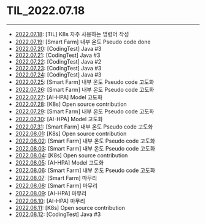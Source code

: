 # TIL_2022.07.18

***

- [2022.07.18](https://nayeonkeum.tistory.com/3): [TIL] K8s 자주 사용하는 명령어 작성
- [2022.07.19](https://github.com/yxbxn/smart_farm/pull/7): [Smart Farm] 내부 온도 Pseudo code done
- [2022.07.20](https://github.com/NayeonKeum/Algo-java/tree/master/Section1): [CodingTest] Java #3
- [2022.07.21](https://github.com/NayeonKeum/Algo-java/tree/master/Section1): [CodingTest] Java #3
- [2022.07.22](https://github.com/NayeonKeum/Algo-java/tree/master/Section1): [CodingTest] Java #2
- [2022.07.23](https://github.com/NayeonKeum/Algo-java/tree/master/Section1): [CodingTest] Java #3
- [2022.07.24](https://github.com/NayeonKeum/Algo-java/tree/master/Section1): [CodingTest] Java #3
- [2022.07.25](https://github.com/yxbxn/smart_farm): [Smart Farm] 내부 온도 Pseudo code 고도화
- [2022.07.26](https://github.com/yxbxn/smart_farm): [Smart Farm] 내부 온도 Pseudo code 고도화
- [2022.07.27](https://github.com/Scooter-2022/Model): [AI-HPA] Model 고도화
- [2022.07.28](https://github.com/NayeonKeum/website): [K8s] Open source contribution
- [2022.07.29](https://github.com/yxbxn/smart_farm): [Smart Farm] 내부 온도 Pseudo code 고도화
- [2022.07.30](https://github.com/Scooter-2022/Model): [AI-HPA] Model 고도화
- [2022.07.31](https://github.com/yxbxn/smart_farm): [Smart Farm] 내부 온도 Pseudo code 고도화
- [2022.08.01](https://github.com/NayeonKeum/website): [K8s] Open source contribution
- [2022.08.02](https://github.com/yxbxn/smart_farm): [Smart Farm] 내부 온도 Pseudo code 고도화
- [2022.08.03](https://github.com/yxbxn/smart_farm): [Smart Farm] 내부 온도 Pseudo code 고도화
- [2022.08.04](https://github.com/NayeonKeum/website): [K8s] Open source contribution
- [2022.08.05](https://github.com/Scooter-2022/Model): [AI-HPA] Model 고도화
- [2022.08.06](https://github.com/yxbxn/smart_farm): [Smart Farm] 내부 온도 Pseudo code 고도화
- [2022.08.07](https://github.com/yxbxn/smart_farm): [Smart Farm] 마무리
- [2022.08.08](https://github.com/yxbxn/smart_farm): [Smart Farm] 마무리
- [2022.08.09](https://github.com/Scooter-2022/Model): [AI-HPA] 마무리
- [2022.08.10](https://github.com/Scooter-2022/Model): [AI-HPA] 마무리
- [2022.08.11](https://github.com/NayeonKeum/website): [K8s] Open source contribution
- [2022.08.12](https://github.com/NayeonKeum/Algo-java/tree/master/Section1): [CodingTest] Java #3
